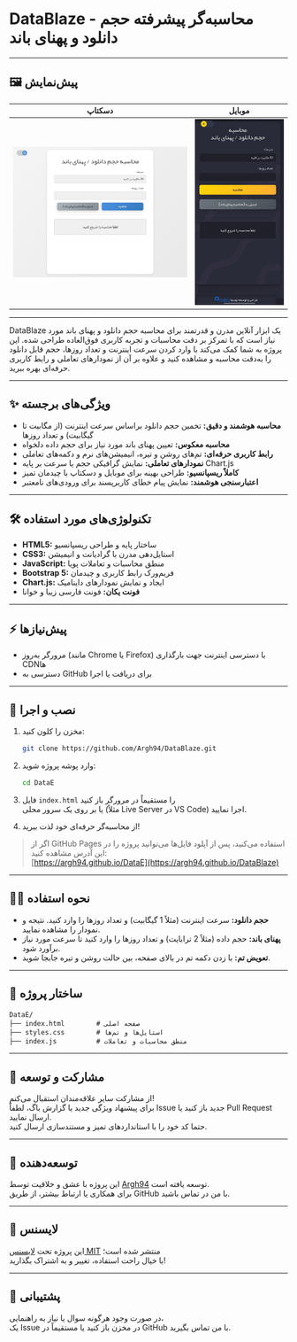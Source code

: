 # DataBlaze - محاسبه‌گر پیشرفته حجم دانلود و پهنای باند

---

## 🖼️ پیش‌نمایش

| دسکتاپ | موبایل |
|--------|--------|
| ![پیش‌نمایش دسکتاپ](https://github.com/Argh94/DataBlaze/blob/main/screenshot/Ds.png) | ![پیش‌نمایش موبایل](https://github.com/Argh94/DataBlaze/blob/main/screenshot/mo.png) |
---

DataBlaze یک ابزار آنلاین مدرن و قدرتمند برای محاسبه حجم دانلود و پهنای باند مورد نیاز است که با تمرکز بر دقت محاسبات و تجربه کاربری فوق‌العاده طراحی شده. این پروژه به شما کمک می‌کند با وارد کردن سرعت اینترنت و تعداد روزها، حجم قابل دانلود را به‌دقت محاسبه و مشاهده کنید و علاوه بر آن از نمودارهای تعاملی و رابط کاربری حرفه‌ای بهره ببرید.

---

## ✨ ویژگی‌های برجسته

- **محاسبه هوشمند و دقیق:** تخمین حجم دانلود براساس سرعت اینترنت (از مگابیت تا گیگابیت) و تعداد روزها  
- **محاسبه معکوس:** تعیین پهنای باند مورد نیاز برای حجم داده دلخواه
- **رابط کاربری حرفه‌ای:** تم‌های روشن و تیره، انیمیشن‌های نرم و دکمه‌های تعاملی
- **نمودارهای تعاملی:** نمایش گرافیکی حجم یا سرعت بر پایه Chart.js
- **کاملاً ریسپانسیو:** طراحی بهینه برای موبایل و دسکتاپ با چیدمان تمیز
- **اعتبارسنجی هوشمند:** نمایش پیام خطای کاربرپسند برای ورودی‌های نامعتبر

---

## 🛠️ تکنولوژی‌های مورد استفاده

- **HTML5:** ساختار پایه و طراحی ریسپانسیو
- **CSS3:** استایل‌دهی مدرن با گرادیانت و انیمیشن
- **JavaScript:** منطق محاسبات و تعاملات پویا
- **Bootstrap 5:** فریم‌ورک رابط کاربری و چیدمان
- **Chart.js:** ایجاد و نمایش نمودارهای داینامیک
- **فونت یکان:** فونت فارسی زیبا و خوانا

---

## ⚡ پیش‌نیازها

- مرورگر به‌روز (مانند Chrome یا Firefox) با دسترسی اینترنت جهت بارگذاری CDNها
- دسترسی به GitHub برای دریافت یا اجرا

---

## 🚀 نصب و اجرا

1. مخزن را کلون کنید:
   ```bash
   git clone https://github.com/Argh94/DataBlaze.git
   ```
2. وارد پوشه پروژه شوید:
   ```bash
   cd DataE
   ```
3. فایل `index.html` را مستقیماً در مرورگر باز کنید  
   یا بر روی یک سرور محلی (مثلاً Live Server در VS Code) اجرا نمایید.

4. از محاسبه‌گر حرفه‌ای خود لذت ببرید!

> اگر از GitHub Pages استفاده می‌کنید، پس از آپلود فایل‌ها می‌توانید پروژه را در این آدرس مشاهده کنید:  
> [https://argh94.github.io/DataE](https://argh94.github.io/DataBlaze)

---

## 🧑‍💻 نحوه استفاده

- **حجم دانلود:** سرعت اینترنت (مثلاً 1 گیگابیت) و تعداد روزها را وارد کنید. نتیجه و نمودار را مشاهده نمایید.
- **پهنای باند:** حجم داده (مثلاً 2 ترابایت) و تعداد روزها را وارد کنید تا سرعت مورد نیاز برآورد شود.
- **تعویض تم:** با زدن دکمه تم در بالای صفحه، بین حالت روشن و تیره جابجا شوید.

---

## 📂 ساختار پروژه

```
DataE/
├── index.html        # صفحه اصلی
├── styles.css        # استایل‌ها و تم‌ها
├── index.js          # منطق محاسبات و تعاملات
```

---

## 🤝 مشارکت و توسعه

از مشارکت سایر علاقه‌مندان استقبال می‌کنم!  
برای پیشنهاد ویژگی جدید یا گزارش باگ، لطفاً Issue جدید باز کنید یا Pull Request ارسال نمایید.  
حتما کد خود را با استانداردهای تمیز و مستندسازی ارسال کنید.

---

## 👤 توسعه‌دهنده

این پروژه با عشق و خلاقیت توسط [Argh94](https://github.com/Argh94) توسعه یافته است.  
برای همکاری یا ارتباط بیشتر، از طریق GitHub با من در تماس باشید.

---

## 📄 لایسنس

این پروژه تحت [لایسنس MIT](LICENSE) منتشر شده است؛  
با خیال راحت استفاده، تغییر و به اشتراک بگذارید!

---

## 💬 پشتیبانی

در صورت وجود هرگونه سوال یا نیاز به راهنمایی،  
یک Issue در مخزن باز کنید یا مستقیماً در GitHub با من تماس بگیرید.
